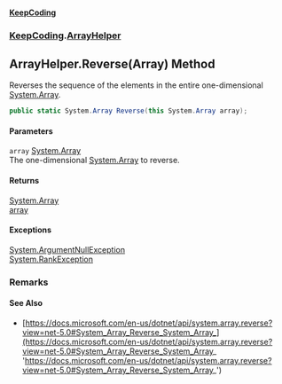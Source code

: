 #### [KeepCoding](index.md 'index')
### [KeepCoding](KeepCoding.md 'KeepCoding').[ArrayHelper](ArrayHelper.md 'KeepCoding.ArrayHelper')
## ArrayHelper.Reverse(Array) Method
Reverses the sequence of the elements in the entire one-dimensional [System.Array](https://docs.microsoft.com/en-us/dotnet/api/System.Array 'System.Array').  
```csharp
public static System.Array Reverse(this System.Array array);
```
#### Parameters
<a name='KeepCoding.ArrayHelper.Reverse(System.Array).array'></a>
`array` [System.Array](https://docs.microsoft.com/en-us/dotnet/api/System.Array 'System.Array')  
The one-dimensional [System.Array](https://docs.microsoft.com/en-us/dotnet/api/System.Array 'System.Array') to reverse.
  
#### Returns
[System.Array](https://docs.microsoft.com/en-us/dotnet/api/System.Array 'System.Array')  
[array](ArrayHelper.Reverse.7WgzgbKxWZwIaj5syr05SQ.md#KeepCoding.ArrayHelper.Reverse(System.Array).array 'KeepCoding.ArrayHelper.Reverse(System.Array).array')
#### Exceptions
[System.ArgumentNullException](https://docs.microsoft.com/en-us/dotnet/api/System.ArgumentNullException 'System.ArgumentNullException')  
[System.RankException](https://docs.microsoft.com/en-us/dotnet/api/System.RankException 'System.RankException')  
### Remarks
#### See Also
- [https://docs.microsoft.com/en-us/dotnet/api/system.array.reverse?view=net-5.0#System_Array_Reverse_System_Array_](https://docs.microsoft.com/en-us/dotnet/api/system.array.reverse?view=net-5.0#System_Array_Reverse_System_Array_ 'https://docs.microsoft.com/en-us/dotnet/api/system.array.reverse?view=net-5.0#System_Array_Reverse_System_Array_')
